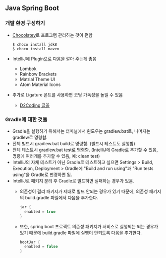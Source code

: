 ## Java Spring Boot

### 개발 환경 구성하기

* [Chocolatey](https://chocolatey.org/)로 프로그램 관리하는 것이 편함

  ```
  $ choco install jdk8
  $ choco install maven
  ```
* IntelliJ에 Plugin으로 다음을 깔아 주는게 좋음
  - Lombok
  - Rainbow Brackets
  - Matrial Theme UI
  - Atom Material Icons
* 추가로 Ligature 폰트를 사용하면 코딩 가독성을 높일 수 있음
  - [D2Coding 글꼴](https://github.com/naver/d2codingfont)

### Gradle에 대한 것들

* Gradle을 실행하기 위해서는 터미널에서 윈도우는 gradlew.bat로, 나머지는 gradlew로 명령함.
* 전체 빌드시 gradlew.bat build로 명령함. (빌드시 테스트도 실행함)
* 전체 테스트시 gradlew.bat test로 명령함. (IntelliJ에 Gradle로 추가할 수 있음, 명령에 여러개를 추가할 수 있음, 예: clean test)
* IntelliJ의 자체 테스트가 아닌 Gradle로 테스트하고 싶으면 Settings > Build, Execution, Deployment > Gradle에 "Build and run using"과 "Run tests using"을 Gradle로 변경하면 됨.
* IntelliJ로 패키지 분리 후 Gradle로 빌드하면 실패하는 경우가 있음.
  - 의존성이 걸리 패키지가 제대로 빌드 안되는 경우가 있기 때문에, 의존성 패키지의 build.gradle 파일에서 다음을 추가한다.

    ```gradle
    jar {
      enabled = true
    }
    ```


  - 또한, spring boot 프로젝트 의존성 패키지가 서비스로 실행되는 되는 경우가 있기 때문에 build.gradle 파일에 실행이 안되도록 다음을 추가한다.

    ```gradle
    bootJar {
      enabled = false
    }
    ```
